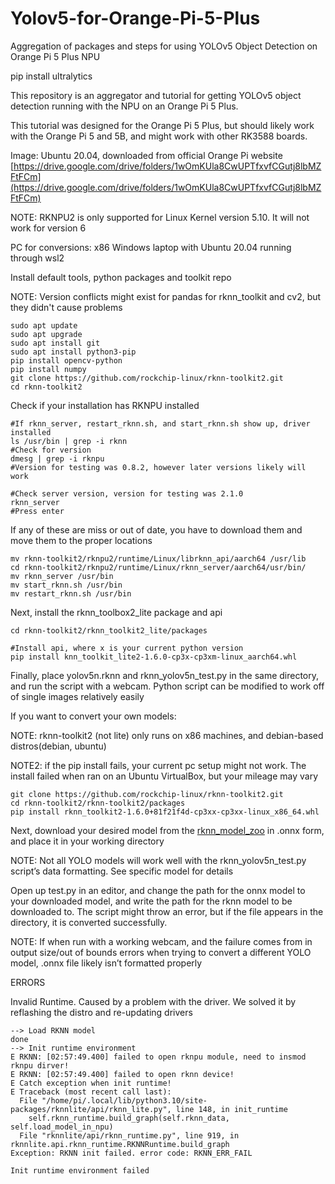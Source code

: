 # Yolov5-for-Orange-Pi-5-Plus
Aggregation of packages and steps for using YOLOv5 Object Detection on Orange Pi 5 Plus NPU

pip install ultralytics


This repository is an aggregator and tutorial for getting YOLOv5 object detection running with the NPU on an Orange Pi 5 Plus. 

This tutorial was designed for the Orange Pi 5 Plus, but should likely work with the Orange Pi 5 and 5B, and might work with other RK3588 boards.

Image: Ubuntu 20.04, downloaded from official Orange Pi website [https://drive.google.com/drive/folders/1wOmKUla8CwUPTfxvfCGutj8lbMZFtFCm](https://drive.google.com/drive/folders/1wOmKUla8CwUPTfxvfCGutj8lbMZFtFCm)

NOTE: RKNPU2 is only supported for Linux Kernel version 5.10. It will not work for version 6

PC for conversions: x86 Windows laptop with Ubuntu 20.04 running through wsl2

Install default tools, python packages and toolkit repo

NOTE: Version conflicts might exist for pandas for rknn_toolkit and cv2, but they didn't cause problems

```
sudo apt update
sudo apt upgrade
sudo apt install git
sudo apt install python3-pip
pip install opencv-python
pip install numpy
git clone https://github.com/rockchip-linux/rknn-toolkit2.git
cd rknn-toolkit2
```

Check if your installation has RKNPU installed

```
#If rknn_server, restart_rknn.sh, and start_rknn.sh show up, driver installed
ls /usr/bin | grep -i rknn
#Check for version
dmesg | grep -i rknpu
#Version for testing was 0.8.2, however later versions likely will work

#Check server version, version for testing was 2.1.0
rknn_server
#Press enter
```

If any of these are miss or out of date, you have to download them and move them to the proper locations

```
mv rknn-toolkit2/rknpu2/runtime/Linux/librknn_api/aarch64 /usr/lib
cd rknn-toolkit2/rknpu2/runtime/Linux/rknn_server/aarch64/usr/bin/
mv rknn_server /usr/bin
mv start_rknn.sh /usr/bin
mv restart_rknn.sh /usr/bin
```

Next, install the rknn_toolbox2_lite package and api

```
cd rknn-toolkit2/rknn_toolkit2_lite/packages

#Install api, where x is your current python version
pip install knn_toolkit_lite2-1.6.0-cp3x-cp3xm-linux_aarch64.whl
```

Finally, place yolov5n.rknn and rknn_yolov5n_test.py in the same directory, and run the script with a webcam. Python script can be modified to work off of single images relatively easily

If you want to convert your own models:

NOTE: rknn-toolkit2 (not lite) only runs on x86 machines, and debian-based distros(debian, ubuntu)

NOTE2: if the pip install fails, your current pc setup might not work. The install failed when ran on an Ubuntu VirtualBox, but your mileage may vary

```
git clone https://github.com/rockchip-linux/rknn-toolkit2.git
cd rknn-toolkit2/rknn-toolkit2/packages
pip install rknn_toolkit2-1.6.0+81f21f4d-cp3xx-cp3xx-linux_x86_64.whl
```

Next, download your desired model from the [rknn_model_zoo](https://github.com/airockchip/rknn_model_zoo/tree/main) in .onnx form, and place it in your working directory

NOTE: Not all YOLO models will work well with the rknn_yolov5n_test.py script’s data formatting. See specific model for details

Open up test.py in an editor, and change the path for the onnx model to your downloaded model, and write the path for the rknn model to be downloaded to. The script might throw an error, but if the file appears in the directory, it is converted successfully.

NOTE: If when run with a working webcam, and the failure comes from in output size/out of bounds errors when trying to convert a different YOLO model, .onnx file likely isn’t formatted properly 

ERRORS

Invalid Runtime. Caused by a problem with the driver. We solved it by reflashing the distro and re-updating drivers
```
--> Load RKNN model
done
--> Init runtime environment
E RKNN: [02:57:49.400] failed to open rknpu module, need to insmod rknpu dirver!
E RKNN: [02:57:49.400] failed to open rknn device!
E Catch exception when init runtime!
E Traceback (most recent call last):
  File "/home/pi/.local/lib/python3.10/site-packages/rknnlite/api/rknn_lite.py", line 148, in init_runtime
	self.rknn_runtime.build_graph(self.rknn_data, self.load_model_in_npu)
  File "rknnlite/api/rknn_runtime.py", line 919, in rknnlite.api.rknn_runtime.RKNNRuntime.build_graph
Exception: RKNN init failed. error code: RKNN_ERR_FAIL
 
Init runtime environment failed
```
